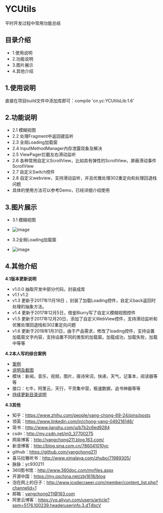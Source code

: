 # YCUtils
平时开发过程中常用功能总结
## 目录介绍
- 1.使用说明
- 2.功能说明
- 3.图片展示
- 4.其他介绍

## 1.使用说明
直接在项目build文件中添加库即可：compile 'cn.yc:YCUtilsLib:1.6'

## 2.功能说明
- 2.1 模糊视图
- 2.2 处理Fragment中返回键监听
- 2.3 全局Loading加载窗
- 2.4 InputMethodManager内存泄露现象及解决
- 2.5 ViewPager拦截左右滑动监听
- 2.6 各种常用自定义ScrollView，比如具有弹性的ScrollView，屏蔽滑动事件ScrollView
- 2.7 自定义Switch控件
- 2.8 自定义webview，支持滑动监听，并且优雅处理302重定向和处理回退栈问题
- 具体的使用方法可以参考Demo，已经详细介绍使用

## 3.图片展示
- 3.1 模糊视图
- ![image](https://github.com/yangchong211/YCUtils/blob/master/image/Screenshot_1.png)

- 3.2全局Loading加载窗
- ![image](https://github.com/yangchong211/YCUtils/blob/master/image/Screenshot_2.png)

## 4.其他介绍
**4.1版本更新说明**
- v1.0.0 抽取开发中部分代码，封装成库
- v1.1 v1.2
- v1.3 更新于2017年11月18日 ，封装了加载Loading控件，自定义back返回时处理的抽象方法。
- v1.4 更新于2017年12月5日，借鉴Blurry写了自定义模糊视图控件
- v1.5 更新于2017年12月20日，添加了自定义WebView控件，支持滑动监听和优雅处理回退栈和302重定向问题
- v1.6 更新于2018年1月31日，由于产品需求，修改了loading控件，支持设置加载窗文字内容，支持设置不同的类型的加载窗。加载成功，加载失败，加载中等等

**4.2本人写的综合案例**
- [案例](https://github.com/yangchong211/LifeHelper)
- [说明及截图](https://github.com/yangchong211/LifeHelper/blob/master/README.md)
- 模块：新闻，音乐，视频，图片，唐诗宋词，快递，天气，记事本，阅读器等等
- 接口：七牛，阿里云，天行，干货集中营，极速数据，追书神器等等
- [持续更新目录说明](http://www.jianshu.com/p/53017c3fc75d)

**4.3其他**
- 知乎：https://www.zhihu.com/people/yang-chong-69-24/pins/posts
- 领英：https://www.linkedin.com/in/chong-yang-049216146/
- 简书：http://www.jianshu.com/u/b7b2c6ed9284
- csdn：http://my.csdn.net/m0_37700275
- 网易博客：http://yangchong211.blog.163.com/
- 新浪博客：http://blog.sina.com.cn/786041010yc
- github：https://github.com/yangchong211
- 喜马拉雅听书：http://www.ximalaya.com/zhubo/71989305/
- 脉脉：yc930211
- 360图书馆：http://www.360doc.com/myfiles.aspx
- 开源中国：https://my.oschina.net/zbj1618/blog
- 泡在网上的日子：http://www.jcodecraeer.com/member/content_list.php?channelid=1
- 邮箱：yangchong211@163.com
- 阿里云博客：https://yq.aliyun.com/users/article?spm=5176.100239.headeruserinfo.3.dT4bcV
